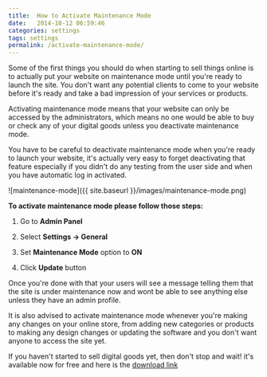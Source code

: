 ```yaml
---
title:  How to Activate Maintenance Mode
date:   2014-10-12 06:59:46
categories: settings
tags: settings
permalink: /activate-maintenance-mode/
---
```

Some of the first things you should do when starting to sell things online is to actually put your website on maintenance mode until you're ready to launch the site. You don't want any potential clients to come to your website before it's ready and take a bad impression of your services or products.

Activating maintenance mode means that your website can only be accessed by the administrators, which means no one would be able to buy or check any of your digital goods unless you deactivate maintenance mode.

You have to be careful to deactivate maintenance mode when you're ready to launch your website, it's actually very easy to forget deactivating that feature especially if you didn't do any testing from the user side and when you have automatic log in activated.

![maintenance-mode]({{ site.baseurl }}/images/maintenance-mode.png)

**To activate maintenance mode please follow those steps:**

1. Go to **Admin Panel**

2. Select **Settings -> General**

3. Set **Maintenance Mode** option to **ON**

4. Click **Update** button

Once you're done with that your users will see a message telling them that the site is under maintenance now and wont be able to see anything else unless they have an admin profile.

It is also advised to activate maintenance mode whenever you're making any changes on your online store, from adding new categories or products to making any design changes or updating the software and you don't want anyone to access the site yet.

If you haven't started to sell digital goods yet, then don't stop and wait! it's available now for free and here is the [download link](https://open-eshop.com/download/)











